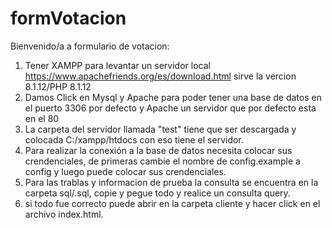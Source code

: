 # formVotacion
Bienvenido/a a formulario de votacion:

1. Tener XAMPP para levantar un servidor local https://www.apachefriends.org/es/download.html sirve la vercion 8.1.12/PHP 8.1.12
2. Damos Click en Mysql y Apache para poder tener una base de datos en el puerto 3306 por defecto y Apache un servidor que por defecto esta en el 80
3. La carpeta del servidor llamada "test" tiene que ser descargada y colocada C:/xampp/htdocs con eso tiene el servidor.
4. Para realizar la conexión a la base de datos necesita colocar sus crendenciales, de primeras cambie el nombre de config.example a config y luego puede colocar sus crendenciales.
5. Para las trablas y informacion de prueba la consulta se encuentra en la carpeta sql/.sql, copie y pegue todo y realice un consulta query.
6. si todo fue correcto puede abrir en la carpeta cliente y hacer click en el archivo index.html.
